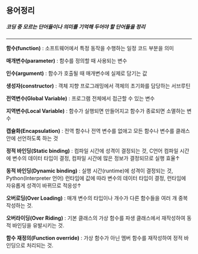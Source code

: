 ## 용어정리 
##### 코딩 중 모르는 단어들이나 의미를 기억해 두어야 할 단어들을 정리
* * *

**함수(function)** : 소프트웨어에서 특정 동작을 수행하는 일정 코드 부분을 의미

**매개변수(parameter)** : 함수를 정의할 때 사용되는 변수

**인수(argument)** : 함수가 호출될 때 매개변수에 실제로 담기는 값 

**생성자(constructor)** : 객체 지향 프로그래밍에서 객체의 초기화를 담당하는 서브루틴

**전역변수(Global Variable)** : 프로그램 전체에서 접근할 수 있는 변수

**지역변수(Local Variable)** : 함수가 실행되면 만들어지고 함수가 종료되면 소멸하는 변수

**캡슐화(Encapsulation)** : 전역 함수나 전역 변수를 없애고 모든 함수나 변수를 클래스 안에 선언하도록 하는 것

**정적 바인딩(Static binding)** : 컴파일 시간에 성격이 결정되는 것, C언어 컴파일 시간에 변수의 데이터 타입이 결정, 컴파일 시간에 많은 정보가 결정되므로 실행 효율↑

**동적 바인딩(Dynamic binding)** : 실행 시간(runtime)에 성격이 결정되는 것, Python(Interpreter 언어) 런타임에 값에 따라 변수의 데이터 타입이 결정, 런타임에 자유롭게 성격이 바뀌므로 적응성↑

**오버로딩(Over Loading)** : 매개 변수의 타입이나 개수가 다른 함수들을 여러 개 중복 작성하는 것.

**오버라이딩(Over Riding)** : 기본 클래스의 가상 함수를 파생 클래스에서 재작성하여 동적 바인딩을 유발시키는 것.

**함수 재정의(Function override)** : 가상 함수가 아닌 멤버 함수를 재작성하여 정적 바인딩으로 처리되는 것.